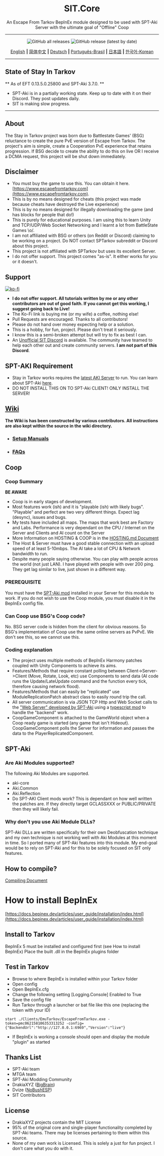 
<div align=center style="text-align: center">
<h1 style="text-align: center"> SIT.Core </h1>
An Escape From Tarkov BepInEx module designed to be used with SPT-Aki Server with the ultimate goal of "Offline" Coop 
</div>

---

<div align=center>

![GitHub all releases](https://img.shields.io/github/downloads/paulov-t/SIT.Core/total) ![GitHub release (latest by date)](https://img.shields.io/github/downloads/paulov-t/SIT.Core/latest/total)

[English](README.md) **|** [简体中文](README_CN.md) **|** [Deutsch](README_DE.md) **|** [Português-Brasil](README_PO.md) **|** [日本語](README_JA.md) **|** [한국어-Korean](README_KO.md)
</div>

---

## State of Stay In Tarkov

** As of EFT 0.13.5.0.25800 and SPT-Aki 3.7.0. **
* SPT-Aki is in a partially working state. Keep up to date with it on their Discord. They post updates daily.
* SIT is making slow progress.

--- 

## About

The Stay in Tarkov project was born due to Battlestate Games' (BSG) reluctance to create the pure PvE version of Escape from Tarkov. 
The project's aim is simple, create a Cooperation PvE experience that retains progression. 
If BSG decide to create the ability to do this on live OR I receive a DCMA request, this project will be shut down immediately.

## Disclaimer

* You must buy the game to use this. You can obtain it here. [https://www.escapefromtarkov.com](https://www.escapefromtarkov.com). 
* This is by no means designed for cheats (this project was made because cheats have destroyed the Live experience)
* This is by no means designed for illegally downloading the game (and has blocks for people that do!)
* This is purely for educational purposes. I am using this to learn Unity and TCP/UDP/Web Socket Networking and I learnt a lot from BattleState Games \o/.
* I am not affiliated with BSG or others (on Reddit or Discord) claiming to be working on a project. Do NOT contact SPTarkov subreddit or Discord about this project.
* This project is not affiliated with SPTarkov but uses its excellent Server.
* I do not offer support. This project comes "as-is". It either works for you or it doesn't.

## Support

[![ko-fi](https://ko-fi.com/img/githubbutton_sm.svg)](https://ko-fi.com/N4N2IQ7YJ)
* **I do not offer support. All tutorials written by me or any other contributors are out of good faith. If you cannot get this working, I suggest going back to Live!**
* The Ko-Fi link is buying me (or my wife) a coffee, nothing else! 
* Pull Requests are encouraged. Thanks to all contributors!
* Please do not hand over money expecting help or a solution. 
* This is a hobby, for fun, project. Please don't treat it seriously. 
* I know this is a semi-broken attempt but will try to fix as best I can. 
* An [Unofficial SIT Discord](https://discord.gg/VengzHxNmZ) is available. The community have teamed to help each other out and create community servers. **I am not part of this Discord**.

## SPT-AKI Requirement
* Stay in Tarkov works requires the [latest AKI Server](https://dev.sp-tarkov.com/SPT-AKI/Server) to run. You can learn about SPT-Aki [here](https://www.sp-tarkov.com/).
* DO NOT INSTALL THIS ON TO SPT-Aki CLIENT! ONLY INSTALL THE SERVER!

## [Wiki](https://github.com/paulov-t/SIT.Core/wiki)
**The Wiki is has been constructed by various contributors. All instructions are also kept within the source in the wiki directory.**
  - ### [Setup Manuals](https://github.com/paulov-t/SIT.Core/wiki/Guides-English)
  - ### [FAQs](https://github.com/paulov-t/SIT.Core/wiki/FAQs-English)

## Coop

### Coop Summary
**BE AWARE**
* Coop is in early stages of development. 
* Most features work (ish) and it is "playable (ish) with likely bugs". "Playable" and perfect are two very different things. Expect lag (desync), issues and bugs.
* My tests have included all maps. The maps that work best are Factory and Labs. Performance is very dependant on the CPU / Internet on the Server and Clients and AI count on the Server
* More Information on HOSTING & COOP is in the [HOSTING.md Document](https://github.com/paulov-t/SIT.Core/wiki/en/Guides/HOSTING-English.md)
* The Host & Server must have a good stable connection with an upload speed of at least 5-10mbps. The AI take a lot of CPU & Network bandwidth to run.
* Despite many people saying otherwise. You can play with people across the world (not just LAN). I have played with people with over 200 ping. They get lag similar to live, just shown in a different way.

### PREREQUISITE
You must have the [SPT-Aki mod](https://github.com/paulov-t/SIT.Aki-Server-Mod) installed in your Server for this module to work. If you do not wish to use the Coop module, you must disable it in the BepInEx config file.

### Can Coop use BSG's Coop code?
No. BSG server code is hidden from the client for obvious reasons. So BSG's implementation of Coop use the same online servers as PvPvE. We don't see this, so we cannot use this.

### Coding explanation
- The project uses multiple methods of BepInEx Harmony patches coupled with Unity Components to achieve its aims.
- Features/Methods that require constant polling between Client->Server->Client (Move, Rotate, Look, etc) use Components to send data (AI code runs the Update/LateUpdate command and the function every tick, therefore causing network flood).
- Features/Methods that can easily be "replicated" use ModuleReplicationPatch abstract class to easily round trip the call.
- All server communication is via JSON TCP Http and Web Socket calls to the ["Web Server" developed by SPT-Aki](https://dev.sp-tarkov.com/SPT-AKI/Server) using a [typescript mod](https://github.com/paulov-t/SIT.Aki-Server-Mod) to handle the "backend" work.
- CoopGameComponent is attached to the GameWorld object when a Coop ready game is started (any game that isn't Hideout). CoopGameComponent polls the Server for information and passes the data to the PlayerReplicatedComponent.

## SPT-Aki

### Are Aki Modules supported?
The following Aki Modules are supported.
- aki-core
- Aki.Common
- Aki.Reflection
- Do SPT-AKI Client mods work? This is dependant on how well written the patches are. If they directly target GCLASSXXX or PUBLIC/PRIVATE then they will likely fail.

### Why don't you use Aki Module DLLs?
SPT-Aki DLLs are written specifically for their own Deobfuscation technique and my own technique is not working well with Aki Modules at this moment in time.
So I ported many of SPT-Aki features into this module. My end-goal would be to rely on SPT-Aki and for this to be solely focused on SIT only features.

## How to compile? 
[Compiling Document](COMPILE.md)

# How to install BepInEx
[https://docs.bepinex.dev/articles/user_guide/installation/index.html](https://docs.bepinex.dev/articles/user_guide/installation/index.html)

## Install to Tarkov
BepInEx 5 must be installed and configured first (see How to install BepInEx)
Place the built .dll in the BepInEx plugins folder

## Test in Tarkov
- Browse to where BepInEx is installed within your Tarkov folder
- Open config
- Open BepInEx.cfg
- Change the following setting [Logging.Console] Enabled to True
- Save the config file
- Run Tarkov through a launcher or bat file like this one (replacing the token with your ID)
```
start ./Clients/EmuTarkov/EscapeFromTarkov.exe -token=pmc062158106353313252 -config={"BackendUrl":"http://127.0.0.1:6969","Version":"live"}
```
- If BepInEx is working a console should open and display the module "plugin" as started


## Thanks List
- SPT-Aki team
- MTGA team
- SPT-Aki Modding Community
- DrakiaXYZ ([BigBrain](https://github.com/DrakiaXYZ/SPT-BigBrain))
- Dvize ([NoBushESP](https://github.com/dvize/NoBushESP))
- SIT Contributors

## License

- DrakiaXYZ projects contain the MIT License
- 95% of the original core and single-player functionality completed by SPT-Aki teams. There may be licenses pertaining to them within this source.
- None of my own work is Licensed. This is solely a just for fun project. I don't care what you do with it.
